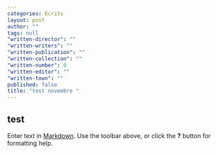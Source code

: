 ```yaml
---
categories: Écrits
layout: post
author: ""
tags: null
"written-director": ""
"written-writers": ""
"written-publication": ""
"written-collection": ""
"written-number": 0
"written-editor": ""
"written-town": ""
published: false
title: "test novembre "
---
```


## test

Enter text in [Markdown](http://daringfireball.net/projects/markdown/). Use the toolbar above, or click the **?** button for formatting help.
